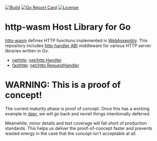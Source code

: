 [![Build](https://github.com/http-wasm/http-wasm-host-go/workflows/build/badge.svg)](https://github.com/http-wasm/http-wasm-host-go)
[![Go Report Card](https://goreportcard.com/badge/github.com/http-wasm/http-wasm-host-go)](https://goreportcard.com/report/github.com/http-wasm/http-wasm-host-go)
[![License](https://img.shields.io/badge/license-Apache%202.0-blue.svg)](LICENSE)

# http-wasm Host Library for Go

[http-wasm][1] defines HTTP functions implemented in [WebAssembly][2]. This
repository includes [http-handler ABI][3] middleware for various HTTP server
libraries written in Go.

* [nethttp](handler/nethttp): [net/http Handler][4]
* [fasthttp](handler/fasthttp): [net/http RequestHandler][5]

# WARNING: This is a proof of concept!

The current maturity phase is proof of concept. Once this has a working example
in [dapr][6], we will go back and revisit things intentionally deferred.

Meanwhile, minor details and test coverage will fall short of production
standards. This helps us deliver the proof-of-concept faster and prevents
wasted energy in the case that the concept isn't acceptable at all.

[1]: https://github.com/http-wasm
[2]: https://webassembly.org/
[3]: https://github.com/http-wasm/http-wasm-abi/blob/main/http-handler/http-handler.wit.md
[4]: https://pkg.go.dev/net/http#Handler
[5]: https://github.com/valyala/fasthttp
[6]: https://github.com/http-wasm/components-contrib/
